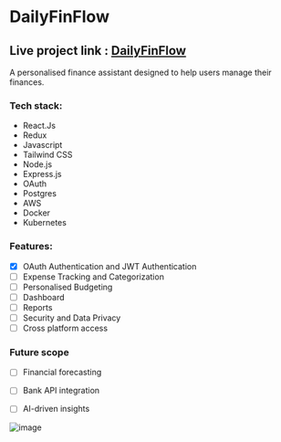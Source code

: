 # DailyFinFlow

## Live project link : [DailyFinFlow](https://dailyfinflow.netlify.app/)

A personalised finance assistant designed to help users manage their finances.

### Tech stack:
- React.Js
- Redux
- Javascript
- Tailwind CSS
- Node.js
- Express.js
- OAuth
- Postgres
- AWS
- Docker
- Kubernetes

### Features:

- [x] OAuth Authentication and JWT Authentication
- [ ] Expense Tracking and Categorization
- [ ] Personalised Budgeting
- [ ] Dashboard
- [ ] Reports
- [ ] Security and Data Privacy
- [ ] Cross platform access

### Future scope
- [ ] Financial forecasting
- [ ] Bank API integration
- [ ] AI-driven insights


![image](https://github.com/user-attachments/assets/f3251ce3-72c9-411e-b887-098afef715dd)


